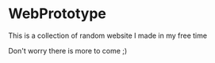 # WebPrototype

This is a collection of random website I made in my free time

Don't worry there is more to come ;)
